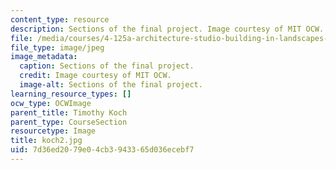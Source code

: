 ```yaml
---
content_type: resource
description: Sections of the final project. Image courtesy of MIT OCW.
file: /media/courses/4-125a-architecture-studio-building-in-landscapes-fall-2005/7d36ed2079e04cb3943365d036ecebf7_koch2.jpg
file_type: image/jpeg
image_metadata:
  caption: Sections of the final project.
  credit: Image courtesy of MIT OCW.
  image-alt: Sections of the final project.
learning_resource_types: []
ocw_type: OCWImage
parent_title: Timothy Koch
parent_type: CourseSection
resourcetype: Image
title: koch2.jpg
uid: 7d36ed20-79e0-4cb3-9433-65d036ecebf7
---
```

